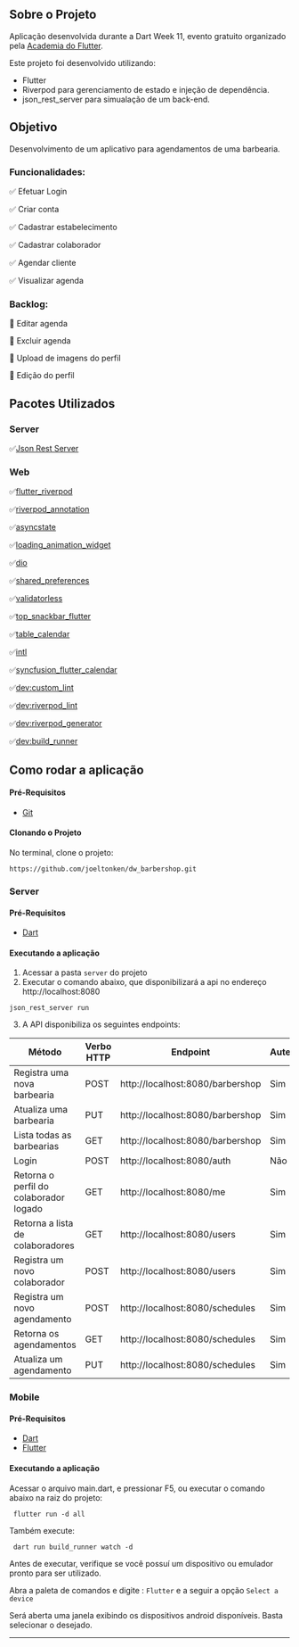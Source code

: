 ## Sobre o Projeto 

Aplicação desenvolvida durante a Dart Week 11, evento gratuito organizado pela [Academia do Flutter](https://academiadoflutter.com.br/).

Este projeto foi desenvolvido utilizando:

- Flutter 
- Riverpod para gerenciamento de estado e injeção de dependência.
- json_rest_server para simualação de um back-end.

## Objetivo

Desenvolvimento de um aplicativo para agendamentos de uma barbearia.

### Funcionalidades:

:white_check_mark: Efetuar Login 

:white_check_mark: Criar conta

:white_check_mark: Cadastrar estabelecimento

:white_check_mark: Cadastrar colaborador

:white_check_mark: Agendar cliente

:white_check_mark: Visualizar agenda

### Backlog:

:black_square_button: Editar agenda

:black_square_button: Excluir agenda

:black_square_button: Upload de imagens do perfil

:black_square_button: Edição do perfil
  
## Pacotes Utilizados 

### Server
:white_check_mark:[Json Rest Server](https://pub.dev/packages/json_rest_server)

### Web

 :white_check_mark:[flutter_riverpod](https://pub.dev/packages/flutter_riverpod)

 :white_check_mark:[riverpod_annotation](https://pub.dev/packages/riverpod_annotation)

 :white_check_mark:[asyncstate](https://pub.dev/packages/asyncstate)

 :white_check_mark:[loading_animation_widget](https://pub.dev/packages/loading_animation_widget)

 :white_check_mark:[dio](https://pub.dev/packages/dio)

 :white_check_mark:[shared_preferences](https://pub.dev/packages/shared_preferences)

 :white_check_mark:[validatorless](https://pub.dev/packages/validatorless)

 :white_check_mark:[top_snackbar_flutter](https://pub.dev/packages/top_snackbar_flutter)

 :white_check_mark:[table_calendar](https://pub.dev/packages/table_calendar)

 :white_check_mark:[intl](https://pub.dev/packages/intl)

 :white_check_mark:[syncfusion_flutter_calendar](https://pub.dev/packages/syncfusion_flutter_calendar)

 :white_check_mark:[dev:custom_lint](https://pub.dev/packages/custom_lint)

 :white_check_mark:[dev:riverpod_lint](https://pub.dev/packages/riverpod_lint)

 :white_check_mark:[dev:riverpod_generator](https://pub.dev/packages/riverpod_generator)
 
 :white_check_mark:[dev:build_runner](https://pub.dev/packages/build_runner)


## Como rodar a aplicação 

#### Pré-Requisitos

- [Git](https://git-scm.com/)

#### Clonando o Projeto

No terminal, clone o projeto: 

```
https://github.com/joeltonken/dw_barbershop.git
```

### Server

#### Pré-Requisitos

- [Dart](https://dart.com)

#### Executando a aplicação

1) Acessar a pasta ```server``` do projeto
2) Executar o comando abaixo, que disponibilizará a api no endereço http://localhost:8080
```
json_rest_server run
```

3) A API disponibiliza os seguintes endpoints:

| Método                                 | Verbo HTTP | Endpoint                         | Autenticação? |
|----------------------------------------|------------|----------------------------------|---------------|
| Registra uma nova barbearia            | POST       | http://localhost:8080/barbershop | Sim           |
| Atualiza uma barbearia                 | PUT        | http://localhost:8080/barbershop | Sim           |
| Lista todas as barbearias              | GET        | http://localhost:8080/barbershop | Sim           |
| Login                                  | POST       | http://localhost:8080/auth       | Não           |
| Retorna o perfil do colaborador logado | GET        | http://localhost:8080/me         | Sim           |
| Retorna a lista de colaboradores       | GET        | http://localhost:8080/users      | Sim           |
| Registra um novo colaborador           | POST       | http://localhost:8080/users      | Sim           |
| Registra um novo agendamento           | POST       | http://localhost:8080/schedules  | Sim           |
| Retorna os  agendamentos               | GET        | http://localhost:8080/schedules  | Sim           |
| Atualiza um agendamento                | PUT        | http://localhost:8080/schedules  | Sim           |

### Mobile

#### Pré-Requisitos

- [Dart](https://dart.dev/get-dart)
- [Flutter](https://docs.flutter.dev/get-started/install)

#### Executando a aplicação

Acessar o arquivo main.dart, e pressionar F5, ou executar o comando abaixo na raiz do projeto:

```
 flutter run -d all
```

Também execute: 

```
 dart run build_runner watch -d
```

Antes de executar, verifique se você possuí um dispositivo ou emulador pronto para ser utilizado.

Abra a paleta de comandos e digite : ```Flutter``` e a seguir a opção ```Select a device```

Será aberta uma janela exibindo os dispositivos android disponíveis. Basta selecionar o desejado.

<hr/>